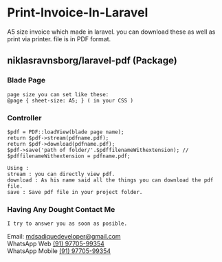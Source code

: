 # Print-Invoice-In-Laravel
A5 size invoice which made in laravel. you can download these as well as print via printer. file is in PDF format.


## niklasravnsborg/laravel-pdf (Package)

### Blade Page
    page size you can set like these:
    @page { sheet-size: A5; } ( in your CSS )
    
### Controller
    $pdf = PDF::loadView(blade page name);
    return $pdf->stream(pdfname.pdf);  
    return $pdf->download(pdfname.pdf); 
    $pdf->save('path of folder/'.$pdffilenameWithextension); // $pdffilenameWithextension = pdfname.pdf;
    
    Using :
    stream : you can directly view pdf.
    download : As his name said all the things you can download the pdf file.
    save : Save pdf file in your project folder.


### Having Any Dought Contact Me
    I try to answer you as soon as posible.
   
Email: [mdsadiquedeveloper@gmail.com](mailto:mdsadiquedeveloper@gmail.com)<br />
WhatsApp Web [(91) 97705-99354](https://web.whatsapp.com/send?phone=9770599354)<br />
WhatsApp Mobile [(91) 97705-99354](https://api.whatsapp.com/send?phone=9770599354)<br />
